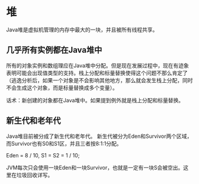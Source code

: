 # 堆
Java堆是虚拟机管理的内存中最大的一块，并且被所有线程共享。

## 几乎所有实例都在Java堆中
所有的对象实例和数组理应在Java堆中分配。但是现在发展过程中，现在有迹象表明可能会出现值类型的支持。栈上分配和标量替换使得这个问题不那么肯定了（逃逸分析后，如果一个对象是不会影响其他地方，那么就会发生栈上分配，同时不会生成这个对象，而是标量替换成多个变量）。

话术：新创建的对象都在Java堆中。如果提到例外就是栈上分配和标量替换。

## 新生代和老年代
Java堆目前被分成了新生代和老年代。
新生代被分为Eden和Survivor两个区域，而Survivor也有S0和S1区，并且三者按8:1:1分配。

Eden = 8 / 10, S1 = S2 = 1 / 10;

JVM每次只会使用一块Eden和一块Survivor，也就是一定有一块S会被空出。这里在垃圾回收详写。